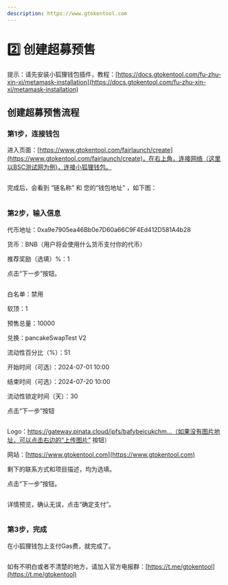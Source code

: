 ```yaml
---
description: https://www.gtokentool.com
---
```


# 2️⃣ 创建超募预售

提示：请先安装小狐狸钱包插件，教程：[https://docs.gtokentool.com/fu-zhu-xin-xi/metamask-installation](https://docs.gtokentool.com/fu-zhu-xin-xi/metamask-installation)

## 创建超募预售流程

### 第1步，连接钱包 <a href="#di-1-bu-lian-jie-qian-bao" id="di-1-bu-lian-jie-qian-bao"></a>

进入页面：[https://www.gtokentool.com/fairlaunch/create](https://www.gtokentool.com/fairlaunch/create)，在右上角，连接网络（这里以BSC测试网为例)，连接小狐狸钱包。

<figure><img src="../.gitbook/assets/image (251).png" alt=""><figcaption></figcaption></figure>

完成后，会看到 “链名称” 和 您的“钱包地址” ，如下图：

<figure><img src="../.gitbook/assets/image (252).png" alt=""><figcaption></figcaption></figure>

### 第2步，输入信息

代币地址：0xa9e7905ea46Bb0e7D60a66C9F4Ed412D581A4b28

货币：BNB（用户将会使用什么货币支付你的代币）

推荐奖励（选填）%：1

点击“下一步”按钮。

<figure><img src="../.gitbook/assets/未标题-5 (2).jpg" alt=""><figcaption></figcaption></figure>

白名单：禁用

软顶：1

预售总量：10000

兑换：pancakeSwapTest V2

流动性百分比（%）：51

开始时间（可选）：2024-07-01 10:00

结束时间（可选）：2024-07-20 10:00

流动性锁定时间（天）：30

点击“下一步”按钮

<figure><img src="../.gitbook/assets/0000.jpg" alt=""><figcaption></figcaption></figure>

Logo：https://gateway.pinata.cloud/ipfs/bafybeicukchm...（如果没有图片地址，可以点击右边的“上传图片” 按钮）

网站：[https://www.gtokentool.com](https://www.gtokentool.com)

剩下的联系方式和项目描述，均为选填。

点击“下一步”按钮。

<figure><img src="../.gitbook/assets/667.jpg" alt=""><figcaption></figcaption></figure>

详情预览，确认无误，点击“确定支付”。

<figure><img src="../.gitbook/assets/356.jpg" alt=""><figcaption></figcaption></figure>

### 第3步，完成

在小狐狸钱包上支付Gas费，就完成了。

<figure><img src="../.gitbook/assets/847.jpg" alt=""><figcaption></figcaption></figure>

如有不明白或者不清楚的地方，请加入官方电报群：[https://t.me/gtokentool](https://t.me/gtokentool)
